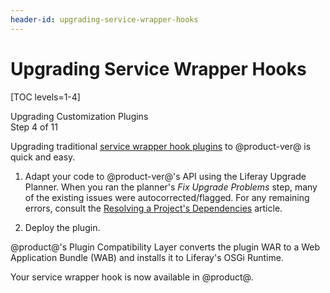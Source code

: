```yaml
---
header-id: upgrading-service-wrapper-hooks
---
```


# Upgrading Service Wrapper Hooks

[TOC levels=1-4]

<div class="learn-path-step">
    <p>Upgrading Customization Plugins<br>Step 4 of 11</p> 
</div>

Upgrading traditional
[service wrapper hook plugins](/docs/tutorials/6-2/-/knowledge_base/t/overriding-a-portal-service-using-a-hook)
to @product-ver@ is quick and easy.

1.  Adapt your code to @product-ver@'s API using the Liferay Upgrade Planner. When
    you ran the planner's *Fix Upgrade Problems* step, many of the existing
    issues were autocorrected/flagged. For any remaining errors, consult the
    [Resolving a Project's Dependencies](/docs/7-2/tutorials/-/knowledge_base/t/resolving-a-projects-dependencies)
    article.

2.  Deploy the plugin.

@product@'s Plugin Compatibility Layer converts the plugin WAR to a Web
Application Bundle (WAB) and installs it to Liferay's OSGi Runtime.

Your service wrapper hook is now available in @product@.
